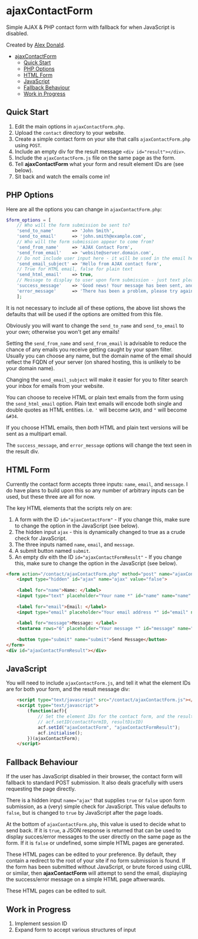 # ajaxContactForm

Simple AJAX & PHP contact form with fallback for when JavaScript is disabled.

Created by [Alex Donald](https://www.adonald.co.uk).

- [ajaxContactForm](#ajaxcontactform)
  - [Quick Start](#quick-start)
  - [PHP Options](#php-options)
  - [HTML Form](#html-form)
  - [JavaScript](#javascript)
  - [Fallback Behaviour](#fallback-behaviour)
  - [Work in Progress](#work-in-progress)

## Quick Start

1. Edit the main options in `ajaxContactForm.php`.
2. Upload the `contact` directory to your website.
3. Create a simple contact form on your site that calls `ajaxContactForm.php`
   using `POST`.
4. Include an empty div for the result message `<div id="result"></div>`.
5. Include the `ajaxContactForm.js` file on the same page as the form.
6. Tell **ajaxContactForm** what your form and result element IDs are (see below).
7. Sit back and watch the emails come in!

## PHP Options

Here are all the options you can change in `ajaxContactForm.php`:

```php
$form_options = [
    // Who will the form submission be sent to?
    'send_to_name'       => 'John Smith',
    'send_to_email'      => 'john.smith@example.com',
    // Who will the form submission appear to come from?
    'send_from_name'     => 'AJAX Contact Form',
    'send_from_email'    => 'website@server.domain.com',
    // Do not include user input here - it will be used in the email headers
    'send_email_subject' => 'Hello from AJAX contact form',
    // True for HTML email, false for plain text
    'send_html_email'    => true,
    // Message to display to user upon form submission - just text please!
    'success_message'    => 'Good news! Your message has been sent, and we will get back to you asap.',
    'error_message'      => 'There has been a problem, please try again later.',
    ];
```

It is not necessary to include all of these options, the above list shows the
defaults that will be used if the options are omitted from this file.

Obviously you will want to change the `send_to_name` and `send_to_email` to your
own; otherwise you won't get any emails!

Setting the `send_from_name` and `send_from_email` is advisable to reduce the
chance of any emails you receive getting caught by your spam filter. Usually
you can choose any name, but the domain name of the email should reflect the
FQDN of your server (on shared hosting, this is unlikely to be your domain name).

Changing the `send_email_subject` will make it easier for you to filter search
your inbox for emails from your website.

You can choose to receive HTML or plain text emails from the form using the
`send_html_email` option. Plain text emails will encode both single and double
quotes as HTML entities. i.e. `'` will become `&#39`, and `"` will become `&#34`.

If you choose HTML emails, then _both_ HTML and plain text versions will be sent
as a multipart email.

The `success_message`, and `error_message` options will change the text seen in
the result div.

## HTML Form

Currently the contact form accepts three inputs: `name`, `email`, and `message`.
I do have plans to build upon this so any number of arbitrary inputs can be used,
but these three are all for now.

The key HTML elements that the scripts rely on are:

1. A form with the ID `id="ajaxContactForm"` - If you change this, make sure to
   change the option in the JavaScript (see below).
2. The hidden input `ajax` - this is dynamically changed to true as a crude
   check for JavaScript.
3. The three inputs named `name`, `email`, and `message`.
4. A submit button named `submit`.
5. An empty div eith the ID `id="ajaxContactFormResult"` - If you change this,
   make sure to change the option in the JavaScript (see below).

```html
<form action="/contact/ajaxContactForm.php" method="post" name="ajaxContactForm" id="ajaxContactForm" novalidate>
    <input type="hidden" id="ajax" name="ajax" value="false">
    
    <label for="name">Name: </label>
    <input type="text" placeholder="Your name *" id="name" name="name" required>
    
    <label for="email">Email: </label>
    <input type="email" placeholder="Your email address *" id="email" name="email" required data-error="Please enter a valid email address.">
    
    <label for="message">Message: </label>
    <textarea rows="6" placeholder="Your message *" id="message" name="message" required></textarea>
    
    <button type="submit" name="submit">Send Message</button>
</form>
<div id="ajaxContactFormResult"></div>
```

## JavaScript

You will need to include `ajaxContactForm.js`, and tell it what the element IDs
are for both your form, and the result message div:

```html
    <script type="text/javascript" src="/contact/ajaxContactForm.js"></script>
    <script type="text/javascript">
        (function(acf){
            // Set the element IDs for the contact form, and the results div.
            // acf.setID(contactFormID, resultDivID)
            acf.setId("ajaxContactForm", "ajaxContactFormResult");
            acf.initialise();
        })(ajaxContactForm);
    </script>
```

## Fallback Behaviour

If the user has JavaScript disabled in their browser, the contact form will
fallback to standard POST submission. It also deals gracefully with users
requesting the page directly.

There is a hidden input `name="ajax"` that supplies `true` or `false` upon form
submission, as a (very) simple check for JavaScript. This value defaults to
`false`, but is changed to `true` by JavaScript after the page loads.

At the bottom of `ajaxContactForm.php`, this value is used to decide what to
send back. If it is `true`, a JSON response is returned that can be used to
display succes/error messages to the user directly on the same page as the form.
If it is `false` or undefined, some simple HTML pages are generated.

These HTML pages can be edited to your preference. By default, they contain a
redirect to the root of your site if no form submission is found. If the form
has been submitted without JavaScript, or brute forced using cURL or similar,
then **ajaxContactForm** will attempt to send the email, displaying the
success/error message on a simple HTML page aftwerwards.

These HTML pages can be edited to suit.

## Work in Progress

1. Implement session ID
2. Expand form to accept various structures of input
